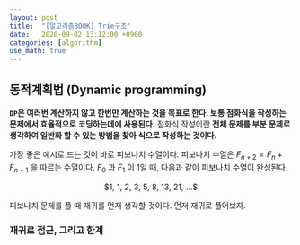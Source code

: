 ```yaml
---
layout: post
title:  "[알고리즘BOOK] Trie구조"
date:   2020-09-02 13:12:00 +0900
categories: [algorithm]
use_math: true
---
```


## 동적계획법 (Dynamic programming)

**`DP`은 여러번 계산하지 않고 한번만 계산하는 것을 목표로 한다. 보통 점화식을 작성하는 문제에서 효율적으로 코딩하는데에 사용된다.** 점화식 작성이란 **전체 문제를 부분 문제로 생각하여 일반화 할 수 있는 방법을 찾아 식으로 작성하는 것이다.**

가장 좋은 예시로 드는 것이 바로 피보나치 수열이다. 피보나치 수열은 $F_{n+2} = F_{n} + F_{n+1}$ 을 따르는 수열이다. $F_{0}$ 과 $F_{1}$ 이 1일 때, 다음과 같이 피보나치 수열이 완성된다.

<div style='text-align:center'>$1, 1, 2, 3, 5, 8, 13, 21, ...$</div>

피보나치 문제를 풀 때 재귀를 먼저 생각할 것이다. 먼저 재귀로 풀어보자.

### 재귀로 접근, 그리고 한계

